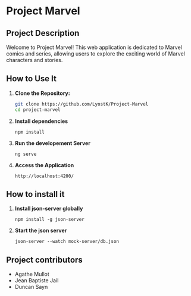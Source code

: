 # Project Marvel

## Project Description

Welcome to Project Marvel! This web application is dedicated to Marvel comics and series, allowing users to explore the exciting world of Marvel characters and stories.

## How to Use It

1. **Clone the Repository:**

   ```bash
   git clone https://github.com/LyostK/Project-Marvel
   cd project-marvel
   ```
2. **Install dependencies**

   ```
   npm install
   ```
3. **Run the developement Server**

   ```
   ng serve
   ```
4. **Access the Application**

   ```
   http://localhost:4200/
   ```

## How to install it

1. **Install json-server globally**

   ```
   npm install -g json-server
   ```
2. **Start the json server**

   ```
   json-server --watch mock-server/db.json
   ```

## Project contributors

* Agathe Mullot
* Jean Baptiste Jail
* Duncan Sayn
